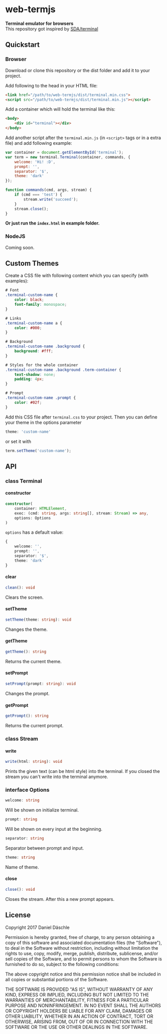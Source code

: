 # web-termjs
**Terminal emulator for browsers**<br>
This repository got inspired by [SDA/terminal](https://github.com/SDA/terminal)

## Quickstart

### **Browser**
Download or clone this repository or the dist folder and add it to your project.

Add following to the head in your HTML file:
```HTML
<link href="/path/to/web-termjs/dist/terminal.min.css">
<script src="/path/to/web-termjs/dist/terminal.min.js"></script>
```
Add a container which will hold the terminal like this:
```HTML
<body>
    <div id="terminal"></div>
</body>
```

Add another script after the `terminal.min.js` (in `<script>` tags or in a extra file) and add following example:
```JavaScript
var container = document.getElementById('terminal');
var term = new terminal.Terminal(container, commands, {
    welcome: 'Hi! :D',
    prompt: '',
    separator: '$',
    theme: 'dark'
});

function commands(cmd, args, stream) {
    if (cmd === 'test') {
        stream.write('succeed');
    }
    stream.close();
}
```

**Or just run the `index.html` in example folder.**

### **NodeJS**
Coming soon.

## Custom Themes
Create a CSS file with following content which you can specify (with examples):

```CSS
# Font
.terminal-custom-name {
	color: black;
	font-family: monospace;
}

# Links
.terminal-custom-name a {
	color: #000;
}

# Background
.terminal-custom-name .background {
	background: #fff;
}

# Styles for the whole container
.terminal-custom-name .background .term-container {
    text-shadow: none;
    padding: 4px;
}

# Prompt
.terminal-custom-name .prompt {
	color: #02f;
}
```

Add this CSS file after `terminal.css` to your project.
Then you can define your theme in the options parameter
```TypeScript
theme: 'custom-name'
```
or set it with
```TypeScript
term.setTheme('custom-name');
```

## API
### **class Terminal**
#### constructor
```TypeScript
constructor(
    container: HTMLElement,
    exec: (cmd: string, args: string[], stream: Stream) => any,
    options: Options
)
```
`options` has a default value:
```TypeScript
{
    welcome: '',
    prompt: '',
    separator: '$',
    theme: 'dark'
}
```

#### clear
```TypeScript
clean(): void
```
Clears the screen.

#### setTheme
```TypeScript
setTheme(theme: string): void
```
Changes the theme.

#### getTheme
```TypeScript
getTheme(): string
```
Returns the current theme.

#### setPrompt
```TypeScript
setPrompt(prompt: string): void
```
Changes the prompt.

#### getPrompt
```TypeScript
getPrompt(): string
```
Returns the current prompt.

### **class Stream**
#### write
```TypeScript
write(html: string): void
```
Prints the given text (can be html style) into the terminal.
If you closed the stream you can't write into the terminal anymore.


### **interface Options**
```TypeScript
welcome: string
```
Will be shown on initialize terminal.

```TypeScript
prompt: string
```
Will be shown on every input at the beginning.

```TypeScript
separator: string
```
Separator between prompt and input.

```TypeScript
theme: string
```
Name of theme.

#### close
```TypeScript
close(): void
```
Closes the stream. After this a new prompt appears.

## License
Copyright 2017 Daniel Däschle

Permission is hereby granted, free of charge, to any person obtaining a copy of this software and associated documentation files (the "Software"), to deal in the Software without restriction, including without limitation the rights to use, copy, modify, merge, publish, distribute, sublicense, and/or sell copies of the Software, and to permit persons to whom the Software is furnished to do so, subject to the following conditions:

The above copyright notice and this permission notice shall be included in all copies or substantial portions of the Software.

THE SOFTWARE IS PROVIDED "AS IS", WITHOUT WARRANTY OF ANY KIND, EXPRESS OR IMPLIED, INCLUDING BUT NOT LIMITED TO THE WARRANTIES OF MERCHANTABILITY, FITNESS FOR A PARTICULAR PURPOSE AND NONINFRINGEMENT. IN NO EVENT SHALL THE AUTHORS OR COPYRIGHT HOLDERS BE LIABLE FOR ANY CLAIM, DAMAGES OR OTHER LIABILITY, WHETHER IN AN ACTION OF CONTRACT, TORT OR OTHERWISE, ARISING FROM, OUT OF OR IN CONNECTION WITH THE SOFTWARE OR THE USE OR OTHER DEALINGS IN THE SOFTWARE.
